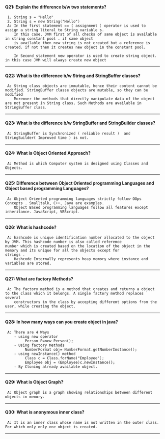#### Q21: Explain the difference b/w two statements?
     1. String s = "Hello"
     2. String s = new String("Hello")
     A: In the first statement == ( assignment ) operator is used to assign a string literal to String variable s. 
        In this case. JVM first of all checks of same object is available in string constant pool . if same object 
        is available then new string is not created but a reference is created. if not then it creates new object in the constant pool.

        In Second statement new operator is used to create string object. in this case JVM will always create new object
---

#### Q22: What is the difference b/w String and StringBuffer classes?
     A: String class objects are immutable, hence their content cannot be modified. StringBuffer classe objects are mutable, so they can be modified
        Moreover the methods that directly manipulate data of the object are not present in String class. Such Methods are available in StringBuffer class.
---

#### Q23: What is the difference b/w StringBuffer and StringBuilder classes?
     A: StringBuffer is Synchronized ( reliable result )  and StringBuilder( Improved time ) is not. 
---

#### Q24: What is Object Oriented Approach?
     A: Method is which Computer system is designed using Classes and Objects.
---

#### Q25: Difference between Object Oriented programming Languages and Object based programming Languages?
     A: Object Oriented programming languages strictly follow OOps Concepts . Smalltalk, C++, Java are examples. 
        Object Based programming languages follow all features except inheritance. JavaScript, VBScript.
---

#### Q26: What is hashcode?
     A: hashcode is unique identification number allocated to the object by JVM. This hashcode number is also called reference             number which is created based on the location of the object in the memory and its unique for all the objects except for            strings . 
        Hashcode Internally represents heap memory where instance and variables are stored.
---

#### Q27: What are factory Methods?
     A: The factory method is a method that creates and returns a object to the class which it belongs. A single factory method replaces several
        constructors in the class by accepting different options from the user, while creating the object.
---

#### Q28: In how many ways can you create object in java?
     A: There are 4 Ways 
        - using new operator
             Person P=new Person();
        - Using factory Methods
             NumberFormat obj= NumberFormat.getNumberInstance();
        - using newInstance() method
             Class c = Class.forName("Employee");
             Employee obj = (Employee)c.newInstance();
        - By Cloning already available object.
---

#### Q29: What is Object Graph?
     A: Object graph is a graph showing relationships between different objects in memory.
---

#### Q30: What is anonymous inner class?
     A: It is an inner class whose name is not written in the outer class. For which only only one object is created.
---
